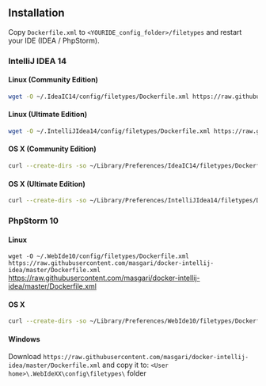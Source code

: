 ## Installation
Copy `Dockerfile.xml` to `<YOURIDE_config_folder>/filetypes` and restart your IDE (IDEA / PhpStorm).

### IntelliJ IDEA 14
#### Linux (Community Edition)
```bash
wget -O ~/.IdeaIC14/config/filetypes/Dockerfile.xml https://raw.githubusercontent.com/masgari/docker-intellij-idea/master/Dockerfile.xml
```

#### Linux (Ultimate Edition)
```bash
wget -O ~/.IntelliJIdea14/config/filetypes/Dockerfile.xml https://raw.githubusercontent.com/masgari/docker-intellij-idea/master/Dockerfile.xml
```

#### OS X (Community Edition)
```bash
curl --create-dirs -so ~/Library/Preferences/IdeaIC14/filetypes/Dockerfile.xml https://raw.githubusercontent.com/masgari/docker-intellij-idea/master/Dockerfile.xml
```

#### OS X (Ultimate Edition)
```bash
curl --create-dirs -so ~/Library/Preferences/IntelliJIdea14/filetypes/Dockerfile.xml https://raw.githubusercontent.com/masgari/docker-intellij-idea/master/Dockerfile.xml
```

### PhpStorm 10
#### Linux
```wget -O ~/.WebIde10/config/filetypes/Dockerfile.xml https://raw.githubusercontent.com/masgari/docker-intellij-idea/master/Dockerfile.xml```
https://raw.githubusercontent.com/masgari/docker-intellij-idea/master/Dockerfile.xml

#### OS X
```bash
curl --create-dirs -so ~/Library/Preferences/WebIde10/filetypes/Dockerfile.xml https://raw.githubusercontent.com/masgari/docker-intellij-idea/master/Dockerfile.xml
```

#### Windows
Download `https://raw.githubusercontent.com/masgari/docker-intellij-idea/master/Dockerfile.xml` and copy it to:
`<User home>\.WebIdeXX\config\filetypes\` folder

